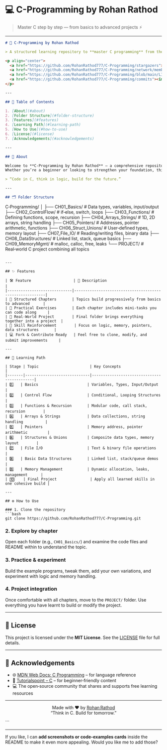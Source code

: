 # 💻 C-Programming by Rohan Rathod
> Master C step by step — from basics to advanced projects ⚡

---

```markdown
# 🎯 C‑Programming by Rohan Rathod

> A structured learning repository to **master C programming** from the ground up — with clear chapters, hands‑on exercises, and practical projects.

<p align="center">
  <a href="https://github.com/RohanRathod777/C‑Programming/stargazers"><img src="https://img.shields.io/github/stars/RohanRathod777/C‑Programming?style=for‑the‑badge&color=blue" alt="Stars"/></a>
  <a href="https://github.com/RohanRathod777/C‑Programming/network/members"><img src="https://img.shields.io/github/forks/RohanRathod777/C‑Programming?style=for‑the‑badge&color=green" alt="Forks"/></a>
  <a href="https://github.com/RohanRathod777/C‑Programming/blob/main/LICENSE"><img src="https://img.shields.io/github/license/RohanRathod777/C‑Programming?style=for‑the‑badge&color=orange" alt="License"/></a>
  <a href="https://github.com/RohanRathod777/C‑Programming/commits"><img src="https://img.shields.io/github/last‑commit/RohanRathod777/C‑Programming?style=for‑the‑badge&color=purple" alt="Last Commit"/></a>
</p>

---

## 🧠 Table of Contents

1. [About](#about)  
2. [Folder Structure](#folder‑structure)  
3. [Features](#features)  
4. [Learning Path](#learning‑path)  
5. [How to Use](#how‑to‑use)  
6. [License](#license)  
7. [Acknowledgements](#acknowledgements)  

---

## 📘 About

Welcome to **C‑Programming by Rohan Rathod** — a comprehensive repository designed to guide you through the fundamentals of the C language, then onwards to more advanced topics.  
Whether you’re a beginner or looking to strengthen your foundation, this repo has you covered.

> “Code in C, think in logic, build for the future.”

---

## 🗂 Folder Structure

```

C‑Programming/
│
├── CH01_Basics/               # Data types, variables, input/output
├── CH02_ControlFlow/          # if‑else, switch, loops
├── CH03_Functions/            # Defining functions, scope, recursion
├── CH04_Arrays_Strings/       # 1D, 2D arrays, string handling
├── CH05_Pointers/             # Addresses, pointer arithmetic, functions
├── CH06_Struct_Unions/        # User‑defined types, memory layout
├── CH07_File_IO/              # Reading/writing files, binary data
├── CH08_DataStructures/       # Linked list, stack, queue basics
├── CH09_MemoryMgmt/           # malloc, calloc, free, leaks
└── PROJECT/                   # Real‑world C project combining all topics

````

---

## ✨ Features

| 🛠️ Feature                   | 📌 Description                                           |
|-----------------------------|---------------------------------------------------------|
| 🎯 Structured Chapters       | Topics build progressively from basics to advanced      |
| 🧩 Practical Exercises       | Each chapter includes mini‑tasks you can code along     |
| 📁 Real‑World Project        | Final folder brings everything together into a project  |
| 🧪 Skill Reinforcement        | Focus on logic, memory, pointers, data structures       |
| 💻 Fork & Contribute Ready   | Feel free to clone, modify, and submit improvements     |

---

## 🚀 Learning Path

| Stage | Topic                       | Key Concepts                               |
|-------|-----------------------------|--------------------------------------------|
| 1️⃣   | Basics                      | Variables, Types, Input/Output             |
| 2️⃣   | Control Flow                | Conditional, Looping Structures            |
| 3️⃣   | Functions & Recursion       | Modular code, call stack, recursion        |
| 4️⃣   | Arrays & Strings            | Data collections, string handling          |
| 5️⃣   | Pointers                    | Memory address, pointer arithmetic         |
| 6️⃣   | Structures & Unions         | Composite data types, memory layout        |
| 7️⃣   | File I/O                    | Text & binary file operations              |
| 8️⃣   | Basic Data Structures       | Linked list, stack/queue demos             |
| 9️⃣   | Memory Management           | Dynamic allocation, leaks, management      |
| 🔟    | Final Project               | Apply all learned skills in one cohesive build |

---

## ⚙️ How to Use

### 1. Clone the repository
```bash
git clone https://github.com/RohanRathod777/C‑Programming.git
````

### 2. Explore by chapter

Open each folder (e.g., `CH01_Basics/`) and examine the code files and README within to understand the topic.

### 3. Practice & experiment

Build the example programs, tweak them, add your own variations, and experiment with logic and memory handling.

### 4. Project integration

Once comfortable with all chapters, move to the `PROJECT/` folder. Use everything you have learnt to build or modify the project.

---

## 📜 License

This project is licensed under the **MIT License**.
See the [LICENSE](LICENSE) file for full details.

---

## 🙏 Acknowledgements

* 🌐 [MDN Web Docs: C Programming](https://developer.mozilla.org/en-US/docs/Web/C) – for language reference
* 🧠 [Tutorialspoint – C](https://www.tutorialspoint.com/cprogramming/) – for beginner‑friendly content
* 💻 The open‑source community that shares and supports free learning resources

---

<p align="center">
  Made with ❤️ by <a href="https://github.com/RohanRathod777">Rohan Rathod</a><br>
  “Think in C. Build for tomorrow.”
</p>
```

---

If you like, I can **add screenshots or code‑examples cards** inside the README to make it even more appealing. Would you like me to add those?

